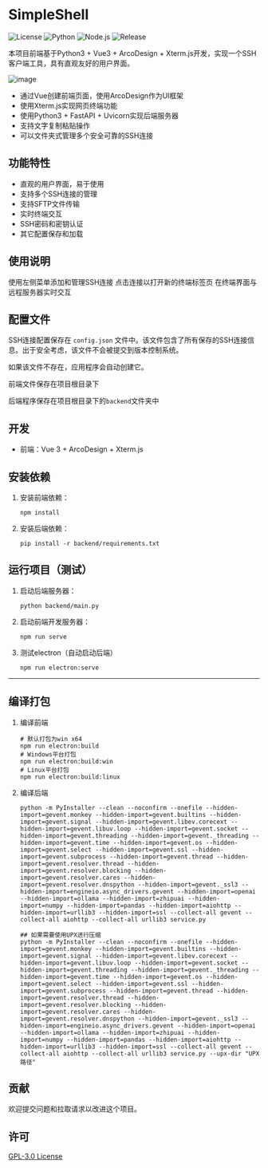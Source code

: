 # SimpleShell

![License](https://img.shields.io/badge/license-GPL3.0-green.svg)
![Python](https://img.shields.io/badge/python-3.12.7-blue.svg)
![Node.js](https://img.shields.io/badge/node-v22.11.0-green.svg)
![Release](https://img.shields.io/github/v/release/funkpopo/simpleshell)

本项目前端基于Python3 + Vue3 + ArcoDesign + Xterm.js开发，实现一个SSH客户端工具，具有直观友好的用户界面。

![image](https://github.com/user-attachments/assets/a1b72c1b-802c-4ceb-85a1-d91415e24cdb)

- 通过Vue创建前端页面，使用ArcoDesign作为UI框架
- 使用Xterm.js实现网页终端功能
- 使用Python3 + FastAPI + Uvicorn实现后端服务器
- 支持文字复制粘贴操作
- 可以文件夹式管理多个安全可靠的SSH连接

## 功能特性
- 直观的用户界面，易于使用
- 支持多个SSH连接的管理
- 支持SFTP文件传输
- 实时终端交互
- SSH密码和密钥认证
- 其它配置保存和加载

## 使用说明
使用左侧菜单添加和管理SSH连接
点击连接以打开新的终端标签页
在终端界面与远程服务器实时交互

## 配置文件

SSH连接配置保存在 `config.json` 文件中。该文件包含了所有保存的SSH连接信息。出于安全考虑，该文件不会被提交到版本控制系统。

如果该文件不存在，应用程序会自动创建它。

前端文件保存在项目根目录下

后端程序保存在项目根目录下的`backend`文件夹中

## 开发

- 前端：Vue 3 + ArcoDesign + Xterm.js

## 安装依赖

1. 安装前端依赖：
   ```
   npm install
   ```

2. 安装后端依赖：
   ```
   pip install -r backend/requirements.txt
   ```

## 运行项目（测试）

1. 启动后端服务器：
   ```
   python backend/main.py
   ```

2. 启动前端开发服务器：
   ```
   npm run serve
   ```

3. 测试electron（自动启动后端）
   ```
   npm run electron:serve
   ```

---

## 编译打包

1. 编译前端
   ```
   # 默认打包为win x64
   npm run electron:build
   # Windows平台打包
   npm run electron:build:win
   # Linux平台打包
   npm run electron:build:linux
   ```

2. 编译后端
   ```
   python -m PyInstaller --clean --noconfirm --onefile --hidden-import=gevent.monkey --hidden-import=gevent.builtins --hidden-import=gevent.signal --hidden-import=gevent.libev.corecext --hidden-import=gevent.libuv.loop --hidden-import=gevent.socket --hidden-import=gevent.threading --hidden-import=gevent._threading --hidden-import=gevent.time --hidden-import=gevent.os --hidden-import=gevent.select --hidden-import=gevent.ssl --hidden-import=gevent.subprocess --hidden-import=gevent.thread --hidden-import=gevent.resolver.thread --hidden-import=gevent.resolver.blocking --hidden-import=gevent.resolver.cares --hidden-import=gevent.resolver.dnspython --hidden-import=gevent._ssl3 --hidden-import=engineio.async_drivers.gevent --hidden-import=openai --hidden-import=ollama --hidden-import=zhipuai --hidden-import=numpy --hidden-import=pandas --hidden-import=aiohttp --hidden-import=urllib3 --hidden-import=ssl --collect-all gevent --collect-all aiohttp --collect-all urllib3 service.py

   ## 如果需要使用UPX进行压缩
   python -m PyInstaller --clean --noconfirm --onefile --hidden-import=gevent.monkey --hidden-import=gevent.builtins --hidden-import=gevent.signal --hidden-import=gevent.libev.corecext --hidden-import=gevent.libuv.loop --hidden-import=gevent.socket --hidden-import=gevent.threading --hidden-import=gevent._threading --hidden-import=gevent.time --hidden-import=gevent.os --hidden-import=gevent.select --hidden-import=gevent.ssl --hidden-import=gevent.subprocess --hidden-import=gevent.thread --hidden-import=gevent.resolver.thread --hidden-import=gevent.resolver.blocking --hidden-import=gevent.resolver.cares --hidden-import=gevent.resolver.dnspython --hidden-import=gevent._ssl3 --hidden-import=engineio.async_drivers.gevent --hidden-import=openai --hidden-import=ollama --hidden-import=zhipuai --hidden-import=numpy --hidden-import=pandas --hidden-import=aiohttp --hidden-import=urllib3 --hidden-import=ssl --collect-all gevent --collect-all aiohttp --collect-all urllib3 service.py --upx-dir "UPX路径"
   ```

## 贡献

欢迎提交问题和拉取请求以改进这个项目。

## 许可

[GPL-3.0 License](LICENSE)
